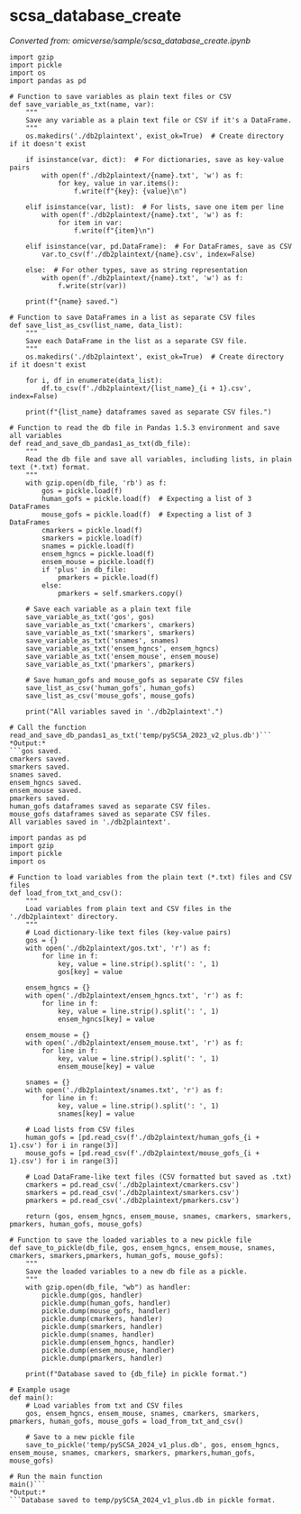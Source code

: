 # scsa_database_create
*Converted from: omicverse/sample/scsa_database_create.ipynb*

```python#Run in pandas==1.5.3
import gzip
import pickle
import os
import pandas as pd

# Function to save variables as plain text files or CSV
def save_variable_as_txt(name, var):
    """
    Save any variable as a plain text file or CSV if it's a DataFrame.
    """
    os.makedirs('./db2plaintext', exist_ok=True)  # Create directory if it doesn't exist
    
    if isinstance(var, dict):  # For dictionaries, save as key-value pairs
        with open(f'./db2plaintext/{name}.txt', 'w') as f:
            for key, value in var.items():
                f.write(f"{key}: {value}\n")
    
    elif isinstance(var, list):  # For lists, save one item per line
        with open(f'./db2plaintext/{name}.txt', 'w') as f:
            for item in var:
                f.write(f"{item}\n")
    
    elif isinstance(var, pd.DataFrame):  # For DataFrames, save as CSV
        var.to_csv(f'./db2plaintext/{name}.csv', index=False)
    
    else:  # For other types, save as string representation
        with open(f'./db2plaintext/{name}.txt', 'w') as f:
            f.write(str(var))
    
    print(f"{name} saved.")

# Function to save DataFrames in a list as separate CSV files
def save_list_as_csv(list_name, data_list):
    """
    Save each DataFrame in the list as a separate CSV file.
    """
    os.makedirs('./db2plaintext', exist_ok=True)  # Create directory if it doesn't exist
    
    for i, df in enumerate(data_list):
        df.to_csv(f'./db2plaintext/{list_name}_{i + 1}.csv', index=False)
    
    print(f"{list_name} dataframes saved as separate CSV files.")

# Function to read the db file in Pandas 1.5.3 environment and save all variables
def read_and_save_db_pandas1_as_txt(db_file):
    """
    Read the db file and save all variables, including lists, in plain text (*.txt) format.
    """
    with gzip.open(db_file, 'rb') as f:
        gos = pickle.load(f)
        human_gofs = pickle.load(f)  # Expecting a list of 3 DataFrames
        mouse_gofs = pickle.load(f)  # Expecting a list of 3 DataFrames
        cmarkers = pickle.load(f)
        smarkers = pickle.load(f)
        snames = pickle.load(f)
        ensem_hgncs = pickle.load(f)
        ensem_mouse = pickle.load(f)
        if 'plus' in db_file:
            pmarkers = pickle.load(f)
        else:
            pmarkers = self.smarkers.copy()

    # Save each variable as a plain text file
    save_variable_as_txt('gos', gos)
    save_variable_as_txt('cmarkers', cmarkers)
    save_variable_as_txt('smarkers', smarkers)
    save_variable_as_txt('snames', snames)
    save_variable_as_txt('ensem_hgncs', ensem_hgncs)
    save_variable_as_txt('ensem_mouse', ensem_mouse)
    save_variable_as_txt('pmarkers', pmarkers)

    # Save human_gofs and mouse_gofs as separate CSV files
    save_list_as_csv('human_gofs', human_gofs)
    save_list_as_csv('mouse_gofs', mouse_gofs)

    print("All variables saved in './db2plaintext'.")

# Call the function
read_and_save_db_pandas1_as_txt('temp/pySCSA_2023_v2_plus.db')```
*Output:*
```gos saved.
cmarkers saved.
smarkers saved.
snames saved.
ensem_hgncs saved.
ensem_mouse saved.
pmarkers saved.
human_gofs dataframes saved as separate CSV files.
mouse_gofs dataframes saved as separate CSV files.
All variables saved in './db2plaintext'.
```

```python#Run in pandas>2
import pandas as pd
import gzip
import pickle
import os

# Function to load variables from the plain text (*.txt) files and CSV files
def load_from_txt_and_csv():
    """
    Load variables from plain text and CSV files in the './db2plaintext' directory.
    """
    # Load dictionary-like text files (key-value pairs)
    gos = {}
    with open('./db2plaintext/gos.txt', 'r') as f:
        for line in f:
            key, value = line.strip().split(': ', 1)
            gos[key] = value

    ensem_hgncs = {}
    with open('./db2plaintext/ensem_hgncs.txt', 'r') as f:
        for line in f:
            key, value = line.strip().split(': ', 1)
            ensem_hgncs[key] = value

    ensem_mouse = {}
    with open('./db2plaintext/ensem_mouse.txt', 'r') as f:
        for line in f:
            key, value = line.strip().split(': ', 1)
            ensem_mouse[key] = value

    snames = {}
    with open('./db2plaintext/snames.txt', 'r') as f:
        for line in f:
            key, value = line.strip().split(': ', 1)
            snames[key] = value

    # Load lists from CSV files
    human_gofs = [pd.read_csv(f'./db2plaintext/human_gofs_{i + 1}.csv') for i in range(3)]
    mouse_gofs = [pd.read_csv(f'./db2plaintext/mouse_gofs_{i + 1}.csv') for i in range(3)]

    # Load DataFrame-like text files (CSV formatted but saved as .txt)
    cmarkers = pd.read_csv('./db2plaintext/cmarkers.csv')
    smarkers = pd.read_csv('./db2plaintext/smarkers.csv')
    pmarkers = pd.read_csv('./db2plaintext/pmarkers.csv')

    return (gos, ensem_hgncs, ensem_mouse, snames, cmarkers, smarkers, pmarkers, human_gofs, mouse_gofs)

# Function to save the loaded variables to a new pickle file
def save_to_pickle(db_file, gos, ensem_hgncs, ensem_mouse, snames, cmarkers, smarkers,pmarkers, human_gofs, mouse_gofs):
    """
    Save the loaded variables to a new db file as a pickle.
    """
    with gzip.open(db_file, "wb") as handler:
        pickle.dump(gos, handler)
        pickle.dump(human_gofs, handler)
        pickle.dump(mouse_gofs, handler)
        pickle.dump(cmarkers, handler)
        pickle.dump(smarkers, handler)
        pickle.dump(snames, handler)
        pickle.dump(ensem_hgncs, handler)
        pickle.dump(ensem_mouse, handler)
        pickle.dump(pmarkers, handler)

    print(f"Database saved to {db_file} in pickle format.")

# Example usage
def main():
    # Load variables from txt and CSV files
    gos, ensem_hgncs, ensem_mouse, snames, cmarkers, smarkers, pmarkers, human_gofs, mouse_gofs = load_from_txt_and_csv()
    
    # Save to a new pickle file
    save_to_pickle('temp/pySCSA_2024_v1_plus.db', gos, ensem_hgncs, ensem_mouse, snames, cmarkers, smarkers, pmarkers,human_gofs, mouse_gofs)

# Run the main function
main()```
*Output:*
```Database saved to temp/pySCSA_2024_v1_plus.db in pickle format.
```

